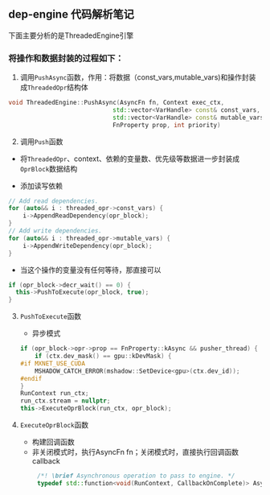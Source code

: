 ## dep-engine 代码解析笔记
下面主要分析的是ThreadedEngine引擎
### 将操作和数据封装的过程如下：
1.  调用`PushAsync`函数，作用：将数据（const_vars,mutable_vars)和操作封装成`ThreadedOpr`结构体
```cpp
void ThreadedEngine::PushAsync(AsyncFn fn, Context exec_ctx,
                             std::vector<VarHandle> const& const_vars,
                             std::vector<VarHandle> const& mutable_vars,
                             FnProperty prop, int priority)
```

2. 调用`Push`函数
  + 将`ThreadedOpr`、context、依赖的变量数、优先级等数据进一步封装成`OprBlock`数据结构

  + 添加读写依赖
  ```cpp
  // Add read dependencies.
  for (auto&& i : threaded_opr->const_vars) {
      i->AppendReadDependency(opr_block);
  }
  // Add write dependencies.
  for (auto&& i : threaded_opr->mutable_vars) {
      i->AppendWriteDependency(opr_block);
  }
  ```
  + 当这个操作的变量没有任何等待，那直接可以
  ```cpp
  if (opr_block->decr_wait() == 0) {
    this->PushToExecute(opr_block, true);
  }
  ```

3. `PushToExecute`函数
    + 异步模式
    ```cpp
    if (opr_block->opr->prop == FnProperty::kAsync && pusher_thread) {
        if (ctx.dev_mask() == gpu::kDevMask) {
    #if MXNET_USE_CUDA
        MSHADOW_CATCH_ERROR(mshadow::SetDevice<gpu>(ctx.dev_id));
    #endif
    }
    RunContext run_ctx;
    run_ctx.stream = nullptr;
    this->ExecuteOprBlock(run_ctx, opr_block);
    ```

4. `ExecuteOprBlock`函数
    +   构建回调函数
    +   非关闭模式时，执行AsyncFn fn；关闭模式时，直接执行回调函数callback
```cpp
		/*! \brief Asynchronous operation to pass to engine. */
		typedef std::function<void(RunContext, CallbackOnComplete)> AsyncFn;
```
